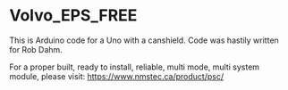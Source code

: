# Volvo_EPS_FREE
This is Arduino code for a Uno with a canshield. Code was hastily written for Rob Dahm.


For a proper built, ready to install, reliable, multi mode, multi system module, please visit: https://www.nmstec.ca/product/psc/
